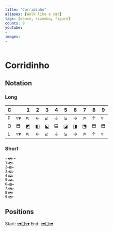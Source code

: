 ```yaml
---
title: "Corridinho"
aliases: [Walk like a cat] 
tags: [dance, kizomba, figure]
counts: 9
youtube:
- 
images:
-
---
```


# Corridinho
## Notation
### Long

| C   |     | 1   | 2   | 3   | 4   | 5   | 6   | 7   | 8   | 9    |
| --- | --- | --- | --- | --- | --- | --- | --- | --- | --- | --- |
| F  | ▿▾  | ↖   | ←   | ↙   | ↓   | ↘   | →   | ↗   |   ↑  |  ▿   |
| O   | ⬒   | ◩   | ◧   | ⬕   | ⬓   | ◪   | ◨   | ⬔   | ⬒   |   ⬒  |
| L   | ▿▾  | ↖   | ←   | ↙   | ↓   | ↘   | →   | ↗   |   ↑  |   ▿  |

### Short
```
▿▾⬒▿▾
1↖◩↖
2←◧←
3↙⬕↙
4↓⬓↓
5↘◪↘
6→◨→
7↗⬔↗
8↑⬒↑
9▿⬒▿
```

## Positions
Start: [▿▾⬒▿▾](Positions/Closed/▿▾⬒▿▾.md)
End: [▿▾⬒▿▾](Positions/Closed/▿▾⬒▿▾.md)